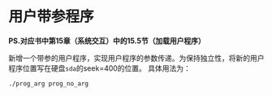 # 用户带参程序

__PS.对应书中第15章（系统交互）中的15.5节（加载用户程序）__

新增一个带参的用户程序，实现用户程序的参数传递。为保持独立性，将新的用户程序位置写在硬盘`sda`的seek=400的位置。
具体用法为：
```shell
./prog_arg prog_no_arg
```
